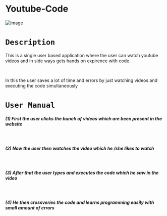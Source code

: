 # Youtube-Code
 
![image](https://user-images.githubusercontent.com/64297786/112884748-7f296400-90ed-11eb-890e-d99881254ff6.png)

# `Description`

<p>This is a single user based application where the user can watch youtube videos and in side ways gets hands on expirence with code.</p>
<br />
<p>In this the user saves a lot of time and errors by just watching videos and executing the code simultaneously </p>

# `User Manual`

<h5>(1) First the user clicks the bunch of videos which are been present in the website </h5><br />
<h5>(2) Now the user then watches the video which he /she likes to watch </h5><br/>
<h5>(3) After that the user types and executes the code which he saw in the video </h5><br />
<h5>(4) He then crossveries the code and learns programming easily with small amount of errors </h5><br />

